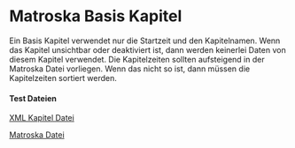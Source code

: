 # Matroska Basis Kapitel
Ein Basis Kapitel verwendet nur die Startzeit und den Kapitelnamen.
Wenn das Kapitel unsichtbar oder deaktiviert ist, dann werden keinerlei Daten von diesem Kapitel verwendet.
Die Kapitelzeiten sollten aufsteigend in der Matroska Datei vorliegen. Wenn das nicht so ist, dann müssen die Kapitelzeiten sortiert werden.

#### Test Dateien
[XML Kapitel Datei](https://github.com/hubblec4/Matroska-Playback/blob/master/files/BasicChapters/BasicChapters.xml)

[Matroska Datei](https://github.com/hubblec4/Matroska-Playback/blob/master/files/BasicChapters/BasicChapters.mkv)